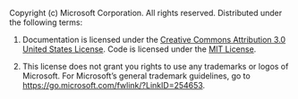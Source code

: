 Copyright (c) Microsoft Corporation. All rights reserved. Distributed under the following terms:

1. Documentation is licensed under the [Creative Commons Attribution 3.0 United States License](https://creativecommons.org/licenses/by/3.0/us/legalcode). Code is licensed under the [MIT License](https://opensource.org/licenses/MIT).

2. This license does not grant you rights to use any trademarks or logos of Microsoft. For Microsoft’s general trademark guidelines, go to  <https://go.microsoft.com/fwlink/?LinkID=254653>.
